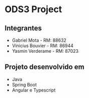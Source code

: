 # ODS3 Project

## Integrantes
- Gabriel Mota - RM: 88632
- Vinicius Bouvier - RM: 86944
- Yasmin Verderame - RM: 87023


## Projeto desenvolvido em 
- Java 
- Spring Boot
- Angular e Typescript


